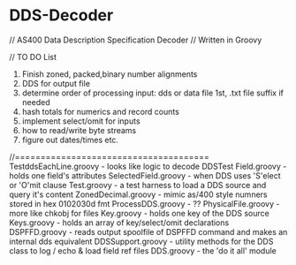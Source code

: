 DDS-Decoder
===========

// AS400 Data Description Specification Decoder
// Written in Groovy

// TO DO List
1. Finish zoned, packed,binary number alignments
2. DDS for output file
3. determine order of processing input: dds or data file 1st, .txt file suffix if needed
4. hash totals for numerics and record counts
5. implement select/omit for inputs
6. how to read/write byte streams
7. figure out dates/times etc.

//======================================
TestddsEachLine.groovy - looks like logic to decode DDSTest
Field.groovy - holds one field's attributes
SelectedField.groovy - when DDS uses 'S'elect or 'O'mit clause
Test.groovy - a test harness to load a DDS source and query it's content
ZonedDecimal.groovy - mimic as/400 style numners stored in hex 0102030d fmt
ProcessDDS.groovy - ??
PhysicalFile.groovy - more like chkobj for files
Key.groovy - holds one key of the DDS source
Keys.groovy - holds an array of key/select/omit declarations
DSPFFD.groovy - reads output spoolfile of DSPFFD command and makes an internal dds equivalent
DDSSupport.groovy - utility methods for the DDS class to log / echo & load field ref files
DDS.groovy - the 'do it all' module
